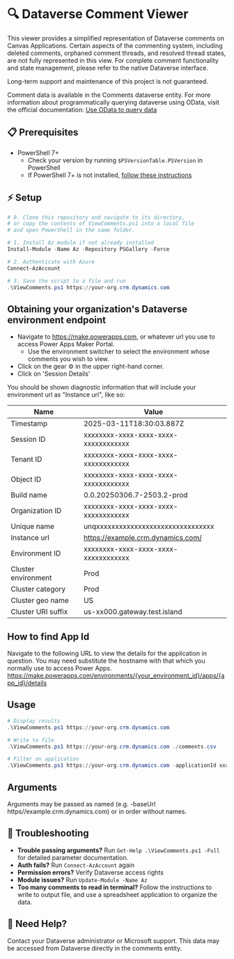 # 🔍 Dataverse Comment Viewer
This viewer provides a simplified representation of Dataverse comments on Canvas Applications. Certain aspects of the commenting system, including deleted comments, orphaned comment threads, and resolved thread states, are not fully represented in this view. For complete comment functionality and state management, please refer to the native Dataverse interface.

Long-term support and maintenance of this project is not guaranteed.

Comment data is available in the Comments dataverse entity.  For more information about programmatically querying dataverse using OData, visit the official documentation: [Use OData to query data](https://learn.microsoft.com/en-us/power-apps/developer/data-platform/webapi/query/overview)

## 📋 Prerequisites
- PowerShell 7+
    - Check your version by running `$PSVersionTable.PSVersion` in PowerShell
    - If PowerShell 7+ is not installed, [follow these instructions](https://learn.microsoft.com/en-us/powershell/scripting/install/installing-powershell-on-windows)

## ⚡ Setup
```powershell
# 0. Clone this repository and navigate to its directory,
# or copy the contents of ViewComments.ps1 into a local file
# and open PowerShell in the same folder.

# 1. Install Az module if not already installed
Install-Module -Name Az -Repository PSGallery -Force

# 2. Authenticate with Azure
Connect-AzAccount

# 3. Save the script to a file and run
.\ViewComments.ps1 https://your-org.crm.dynamics.com
```

## Obtaining your organization's Dataverse environment endpoint
- Navigate to https://make.powerapps.com, or whatever url you use to access Power Apps Maker Portal.
    - Use the environment switcher to select the environment whose comments you wish to view.
- Click on the gear ⚙️  in the upper right-hand corner.
- Click on 'Session Details'

You should be shown diagnostic information that will include your environment url as "Instance url", like so:

| Name | Value |
|---|---|
| Timestamp | 2025-03-11T18:30:03.887Z |
| Session ID | xxxxxxxx-xxxx-xxxx-xxxx-xxxxxxxxxxxx |
| Tenant ID | xxxxxxxx-xxxx-xxxx-xxxx-xxxxxxxxxxxx |
| Object ID | xxxxxxxx-xxxx-xxxx-xxxx-xxxxxxxxxxxx |
| Build name | 0.0.20250306.7-2503.2-prod |
| Organization ID | xxxxxxxx-xxxx-xxxx-xxxx-xxxxxxxxxxxx |
| Unique name | unqxxxxxxxxxxxxxxxxxxxxxxxxxxxxxxx |
| Instance url | https://example.crm.dynamics.com/ |
| Environment ID | xxxxxxxx-xxxx-xxxx-xxxx-xxxxxxxxxxxx |
| Cluster environment | Prod |
| Cluster category | Prod |
| Cluster geo name | US |
| Cluster URI suffix | us-xx000.gateway.test.island |

## How to find App Id
Navigate to the following URL to view the details for the application in question.  You may need substitute the hostname with that which you normally use to access Power Apps.
https://make.powerapps.com/environments/{your_environment_id}/apps/{app_id}/details

## Usage
```powershell
# Display results
.\ViewComments.ps1 https://your-org.crm.dynamics.com

# Write to file
.\ViewComments.ps1 https://your-org.crm.dynamics.com ./comments.csv

# Filter on application
.\ViewComments.ps1 https://your-org.crm.dynamics.com -applicationId xxxxxxxx-xxxx-xxxx-xxxx-xxxxxxxxxxxx
```

## Arguments
Arguments may be passed as named (e.g. -baseUrl https//example.crm.dynamics.com) or in order without names.

## 🔧 Troubleshooting
- **Trouble passing arguments?** Run `Get-Help .\ViewComments.ps1 -Full` for detailed parameter documentation.
- **Auth fails?** Run `Connect-AzAccount` again
- **Permission errors?** Verify Dataverse access rights
- **Module issues?** Run `Update-Module -Name Az`
- **Too many comments to read in terminal?** Follow the instructions to write to output file, and use a spreadsheet application to organize the data.

## 📱 Need Help?
Contact your Dataverse administrator or Microsoft support.  This data may be accessed from Dataverse directly in the comments entity.

